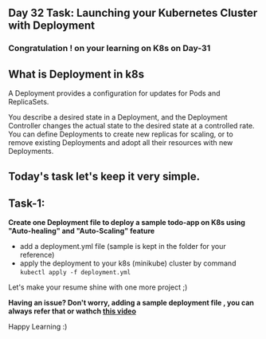 ## Day 32 Task: Launching your Kubernetes Cluster with Deployment

### Congratulation ! on your learning on K8s on Day-31

## What is Deployment in k8s

A Deployment provides a configuration for updates for Pods and ReplicaSets.

You describe a desired state in a Deployment, and the Deployment Controller changes the actual state to the desired state at a controlled rate. You can define Deployments to create new replicas for scaling, or to remove existing Deployments and adopt all their resources with new Deployments.

## Today's task let's keep it very simple.

## Task-1: 
**Create one Deployment file to deploy a sample todo-app on K8s using "Auto-healing" and "Auto-Scaling" feature**

- add a deployment.yml file (sample is kept in the folder for your reference)
- apply the deployment to your k8s (minikube) cluster by command
`kubectl apply -f deployment.yml`

Let's make your resume shine with one more project ;)


**Having an issue? Don't worry, adding a sample deployment file , you can always refer that or wathch [this video](https://youtu.be/ONrbWFJXLLk)**



Happy Learning :)
